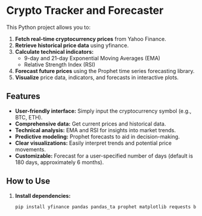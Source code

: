# Crypto Tracker and Forecaster

This Python project allows you to:

1. **Fetch real-time cryptocurrency prices** from Yahoo Finance.
2. **Retrieve historical price data** using yfinance.
3. **Calculate technical indicators:**
   - 9-day and 21-day Exponential Moving Averages (EMA)
   - Relative Strength Index (RSI)
4. **Forecast future prices** using the Prophet time series forecasting library.
5. **Visualize** price data, indicators, and forecasts in interactive plots.

## Features

- **User-friendly interface:** Simply input the cryptocurrency symbol (e.g., BTC, ETH).
- **Comprehensive data:** Get current prices and historical data.
- **Technical analysis:** EMA and RSI for insights into market trends.
- **Predictive modeling:** Prophet forecasts to aid in decision-making.
- **Clear visualizations:** Easily interpret trends and potential price movements.
- **Customizable:** Forecast for a user-specified number of days (default is 180 days, approximately 6 months). 

## How to Use

1. **Install dependencies:**
   ```bash
   pip install yfinance pandas pandas_ta prophet matplotlib requests beautifulsoup4
